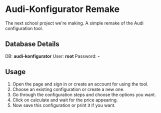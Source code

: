 # Audi-Konfigurator Remake

The next school project we're making. A simple remake of the Audi configuration tool.

## Database Details
DB: **audi-konfigurator**
User: **root**
Password: **-**

## Usage

1. Open the page and sign in or create an account for using the tool.
2. Choose an existing configuration or create a new one.
3. Go through the configuration steps and choose the options you want.
4. Click on calculate and wait for the price appearing.
5. Now save this configuration or print it if you want.